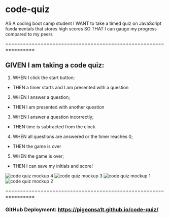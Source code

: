 # code-quiz

AS A coding boot camp student I WANT to take a timed quiz on JavaScript fundamentals that stores high scores SO THAT I can gauge my progress compared to my peers

================================================================

## GIVEN I am taking a code quiz:

1. WHEN I click the start button;

- THEN a timer starts and I am presented with a question

2. WHEN I answer a question;

- THEN I am presented with another question

3. WHEN I answer a question incorrectly;

- THEN time is subtracted from the clock

4. WHEN all questions are answered or the timer reaches 0;

- THEN the game is over

5. WHEN the game is over;

- THEN I can save my initials and score!

![code quiz mockup  4](https://user-images.githubusercontent.com/100164686/160136064-c2155fee-cbd4-428e-8c34-2b85f74f9224.png)
![code quiz mockup  3](https://user-images.githubusercontent.com/100164686/160136113-3c9ebd05-e3a7-46a8-af3a-f3414e6b62ac.png)
![code quiz mockup  1](https://user-images.githubusercontent.com/100164686/160136120-55a22de1-e322-43eb-af0c-f392325e8775.png)
![code quiz mockup  2](https://user-images.githubusercontent.com/100164686/160136135-8a225055-f4aa-4042-97cd-ce108c51a89b.png)

================================================================

### GitHub Deployment: https://pigeonsa1t.github.io/code-quiz/
